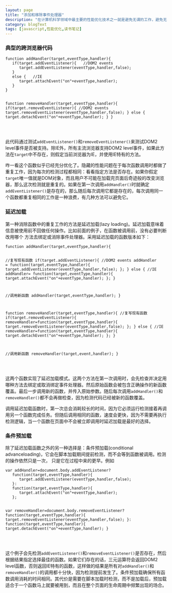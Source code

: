 ```yaml
---
layout: page
title: "添加和移除事件处理器"
description: "在计算机科学领域中最主要的性能优化技术之一就是避免无谓的工作，避免无谓的工作的概念有两重意思：别做无关紧要的工作，别重复做已经完成的工作。考虑一个添加和移除事件处理器的例子。"
category: blogText
tags: [javascript,性能优化,读书笔记]
---
```


<div class="p-section">
	<h3><i class="fa fa-star"></i> 典型的跨浏览器代码</h3>
<pre><code class="javascript">function addHandler(target,eventType,handler){
   if(target.addEventListener){   //DOM2 events
      target.addEventListener(eventType,handler,false);
   }
   else {   //IE
      target.attachEvent("on"+eventType,handler);
   }
}

function removeHandler(target,eventType,handler){
   if(target.removeEventListener){  //DOM2 events
      target.removeEventListener(eventType,handler,false);
   }
   else {
      target.detachEvent("on"+eventType,handler);
   }
}
</code></pre>	
	<p>此代码通过测试<code>addEventListener()</code>和<code>removeEventListener()</code>来测试DOM2 level事件是否被支持。除IE外，所有主流浏览器支持DOM2 level事件，如果此方法在<code>target</code>中不存在，则假定当前浏览器为IE，并使用IE特有的方法。</p><p>咋一看这个函数似乎已经充分优化了。隐藏的性能问题在于每次函数调用时都做了重复工作，因为每次的检测过程都相同：看看指定方法是否存在。如果你假定<code>target</code>唯一值就是DOM对象，而且用户不可能在加载完页面后奇迹般的改变浏览器，那么这次检测就是重复的。如果在第一次调用<code>addHandler()</code>时就确定<code>addEventListener()</code>是存在的，那么随后每次调用它都是存在的，每次调用同一个函数都重复相同的工作是一种浪费，有几种方法可以避免它。</p>
</div>
<div class="gap-line"></div>
<div class="p-section">
	<h3><i class="fa fa-star"></i> 延迟加载</h3>
	<p>第一种消除函数中的重复工作的方法是延迟加载(lazy loading)。延迟加载意味着信息被使用前不回做任何操作。比如前面的例子，在函数被调用前，没有必要判断改用哪个
	方法去绑定或消除事件处理器。采用延迟加载的函数版本如下：</p>
<pre><code class="javascript">function addHandler(target,eventType,handler){

   //复写现有函数
   if(target.addEventListener){  //DOM2 events
      addHandler = function(target,eventType,handler){
	     target.addEventListener(eventType,handler,false);
	  };
   }
   else {   //IE
      addHandler= function(target,eventType,handler){
	     target.attachEvent("on"+eventType,handler);
	  };
   }
   
   //调用新函数
   addHandler(target,eventType,handler);
}

function removeHandler(target,eventType,handler){
   //复写现有函数
   if(target.removeEventListener){
      removeHandler=function(target,eventType,handler){
	     target.removeEventListener(eventType,handler,false);
	  };
   }
   else {  //IE
      removeHandler=function(target,eventType,handler){
	     target.detachEvent("on"+eventType,handler);
	  };
   }
   
   //调用新函数
   removeHandler(target,event,handler);
}
</code></pre>	
	<p>这两个函数实现了延迟加载模式。这两个方法在第一次调用时，会先检查并决定用哪种方法去绑定或取消绑定事件处理器。然后原始函数会被包含正确操作的新函数覆盖。最后一步调用新的函数，并传入原始参数。随后每次调用<code>addHandler()</code>和<code>removeHandler()</code>都不会再做检查，因为检测代码已经被新的函数覆盖。</p>
	<p>调用延迟加载函数时，第一次总会消耗较长的时间，因为它必须运行检测接着再调用另一个函数完成任务。但随后调用相同的函数，速度会更快，因为不需要再执行检测逻辑，当一个函数在页面中不会被立即调用时延迟加载是最好的选择。</p>
</div>
<div class="gap-line"></div>
<div class="p-section">
	<h3><i class="fa fa-star"></i> 条件预加载</h3>
	<p>除了延迟加载函数之外的另一种选择是：条件预加载(conditional advanceloading)，它会在脚本加载期间提前检测，而不会等到函数被调用。检测的操作依然只是一次，
	只是它在过程中来的更早。例如</p>
<pre><code class="javascript">var addHandler=document.body.addEventListener?
   function(target,eventType,handler){
      target.addEventListener(eventType,handler,false);
   }:
   function(target,eventType,handler){
      target.attachEvent("on"+eventType,handler);
   };
   
var removeHandler=document.body.removeEventListener?
   function(target,eventType,handler){
      target.removeEventListener(eventType,handler,false);
   }:
   function(target,eventType,handler){
      target.detachEvent("on"+eventType,handler);
   }
</code></pre>	
	<p>这个例子会先检测<code>addEventListener()</code>和<code>removeEventListener()</code>是否存在，然后根据结果指定选择最佳的函数。如果它们存在的话，三元运算符会返回DOM2 level函数，否则返回IE特有的函数，这样做的结果是所有对<code>addHandler()</code>和<code>removeHandler()</code>的调用都十分快，因为检测提前发生了。条件预加载确保所有函数调用消耗的时间相同。其代价是需要在脚本加载时检测，而不是加载后，预加载适合于一个函数马上就要被用到，而且在整个页面的生命周期中频繁出现的场合。</p>
</div>